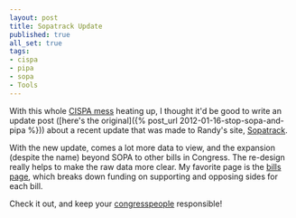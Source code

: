 ```yaml
---
layout: post
title: Sopatrack Update
published: true
all_set: true
tags:
- cispa
- pipa
- sopa
- Tools
---
```


With this whole <a
href="http://www.washingtonpost.com/business/technology/cispa-whos-for-it-whos-against-it-and-how-it-could-affect-you/2012/04/27/gIQA5ur0lT_story.html">CISPA
mess</a> heating up, I thought it'd be good to write an update post
([here's the original]({% post_url 2012-01-16-stop-sopa-and-pipa %}))
about a recent update that was made to Randy's site, <a href="http://sopatrack.com/">Sopatrack</a>.

With the new update, comes a lot more data to view, and the expansion (despite the name) beyond SOPA to other bills in Congress.  The re-design really helps to make the raw data more clear.  My favorite page is the <a href="http://sopatrack.com/bills">bills page</a>, which breaks down funding on supporting and opposing sides for each bill.

Check it out, and keep your <a href="http://sopatrack.com/congresspeople">congresspeople</a> responsible!
